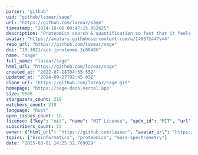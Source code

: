 ```yaml
---
parser: "github"
uid: "github/lazear/sage"
url: "https://github.com/lazear/sage"
timestamp: "2024-10-06 00:47:15.952625"
description: "Proteomics search & quantification so fast that it feels like magic"
avatar: "https://avatars.githubusercontent.com/u/14057244?v=4"
repo_url: "https://github.com/lazear/sage"
doi: "10.1021/acs.jproteome.3c00486"
name: "sage"
full_name: "lazear/sage"
html_url: "https://github.com/lazear/sage"
created_at: "2022-07-18T04:55:55Z"
updated_at: "2024-09-27T02:45:03Z"
clone_url: "https://github.com/lazear/sage.git"
homepage: "https://sage-docs.vercel.app"
size: 9566
stargazers_count: 210
watchers_count: 210
language: "Rust"
open_issues_count: 16
license: {"key": "mit", "name": "MIT License", "spdx_id": "MIT", "url": "https://api.github.com/licenses/mit", "node_id": "MDc6TGljZW5zZTEz"}
subscribers_count: 13
owner: {"html_url": "https://github.com/lazear", "avatar_url": "https://avatars.githubusercontent.com/u/14057244?v=4", "login": "lazear", "type": "User"}
topics: ["bioinformatics", "proteomics", "mass-spectrometry"]
date: "2025-03-01 14:25:32.769029"
---
```

